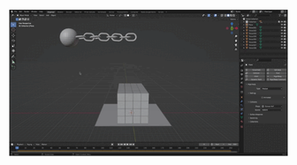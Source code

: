 ![Gif de simulacion de liquido](https://github.com/Luis-Rayas/SimulacionPorComputadora-LuisReyes/blob/main/Practica%204/simulacion.gif)